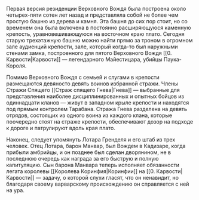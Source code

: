 Первая версия резиденции Верховного Вождя была построена около четырех-пяти сотен лет назад и представляла собой не более чем простую башню из дерева и камня. Эта башня до сих пор стоит, но со временем она была включена в постоянно расширяющуюся каменную крепость, уравновешивающуюся на восточном краю плато. Сегодня старую трехэтажную башню можно найти прямо за троном в огромном зале аудиенций крепости, зале, который когда-то был наружными стенами замка, построенного для пятого Верховного Вождя [[0. Карвости|Карвости]] — легендарного Майестицара, убийцы Паука-Короля.

Помимо Верховного Вождя с семьей и слугами в крепости размещаются девяносто девять воинов избранной стражи. Члены Стражи Спящего [[Страж спящего Гнева|Гнева]] — выбранные для представления наиболее дисциплинированных и опытных бойцов из одиннадцати кланов — живут в западном крыле крепости и находятся под прямым контролем Тарабана. Стража Гнева разделена на девять отрядов, состоящих из одного воина из каждого клана, которые поочередно стоят на страже крепости, обеспечивают дозор на подходе к дороге и патрулируют вдоль края плато.

Наконец, следует упомянуть Лотара Гренделя и его штаб из трех человек. Отец Лотара, барон Манвар, был Вождем в Кадизаре, когда прибыли амбрийцы, и он позднее был сделан дворянином, не в последнюю очередь как награда за его быструю и полную капитуляцию. Сын барона Манвара теперь исполняет обязанности легата королевы [[Королева Коринфия|Коринфии]] на [[0. Карвости|Карвости]] — задачу, о которой слухи гласят, что он ненавидит, но благодаря своему варварскому происхождению он справляется с ней на ура.



